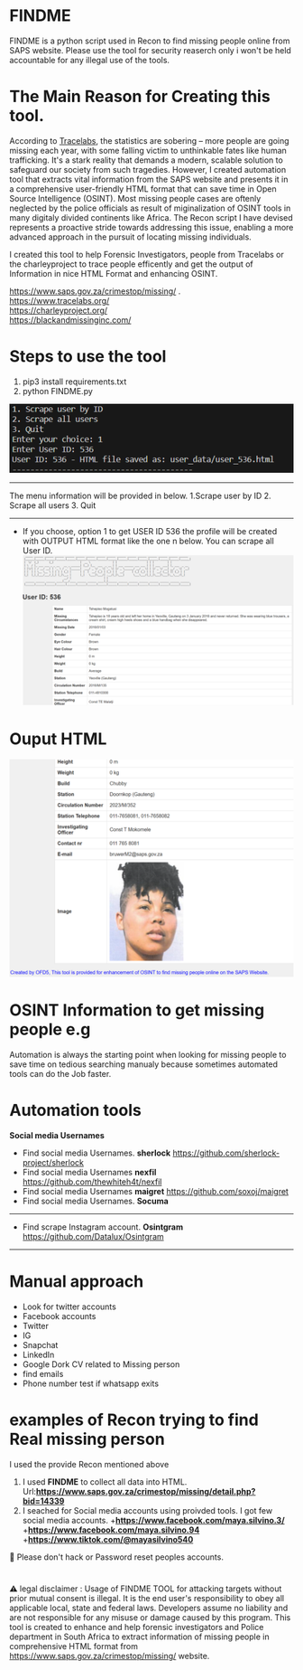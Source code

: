 # FINDME


FINDME is a python script used in Recon to find missing people online from SAPS website. Please use the tool for security reaserch only i won't be held accountable for any illegal use of the tools. 

#
# The Main Reason for Creating this tool.
According to <a href="https://www.tracelabs.org/">Tracelabs</a>, the statistics are sobering – more people are going missing each year, with some falling victim to unthinkable fates like human trafficking. It's a stark reality that demands a modern, scalable solution to safeguard our society from such tragedies. However, I created  automation tool that extracts vital information from the SAPS website and presents it in a comprehensive user-friendly HTML format that can save time in Open Source Intelligence (OSINT). Most missing people cases are oftenly neglected by the police officials as result of miginalization of OSINT tools in many digitaly divided continents like Africa. The Recon script I have devised represents a proactive stride towards addressing this issue, enabling a more advanced approach in the pursuit of locating missing individuals.



I created this tool to help Forensic Investigators, people from Tracelabs or the charleyproject to trace people efficently and get the output of Information in nice HTML Format and enhancing OSINT. 

https://www.saps.gov.za/crimestop/missing/ .
<br> 
https://www.tracelabs.org/
<br>
https://charleyproject.org/
<br>
https://blackandmissinginc.com/
#
# Steps to use the tool 
1. pip3 install requirements.txt
2. python FINDME.py

![collector-OSINT logo](https://raw.githubusercontent.com/OFD5/FINDME/main/collector-OSINT.PNG)


------------------------
The menu information will be provided in below.
1.Scrape user by ID
2. Scrape all users
3. Quit

-------------------------
* If you choose, option 1 to get USER ID 536 the profile will be created with OUTPUT HTML format like the one n below. You can scrape all User ID.
![Info-missing-logo](https://github.com/OFD5/FINDME/blob/main/Info-missing.PNG)
# Ouput HTML
![Info-missing-logo](https://github.com/OFD5/FINDME/blob/main/view-output.PNG)

# OSINT Information to get missing people e.g
Automation is always the starting point when looking for missing people to save time on tedious searching manualy because sometimes automated tools can do the Job faster.

# Automation tools 
**Social media Usernames**
- Find social media Usernames. **sherlock** https://github.com/sherlock-project/sherlock
- Find social media Usernames **nexfil** https://github.com/thewhiteh4t/nexfil
- Find social media Usernames  **maigret** https://github.com/soxoj/maigret
- Find social media Usernames. **Socuma**
--------------------------------------------------------------------------------------------
- Find scrape Instagram account. **Osintgram** https://github.com/Datalux/Osintgram

---------------------------------------------------------------------------------------------

  

# Manual approach 
- Look for twitter accounts
- Facebook accounts
- Twitter
-  IG
- Snapchat
- LinkedIn
- Google Dork CV related to Missing person
- find emails
- Phone number test if whatsapp exits
  
# examples of Recon trying to find Real missing person 
I used the provide Recon mentioned above 

1. I used **FINDME** to collect all data into HTML.
   Url:**https://www.saps.gov.za/crimestop/missing/detail.php?bid=14339**
2. I seached for Social media accounts using proivded tools. I got few social media accounts.
   +**https://www.facebook.com/maya.silvino.3/**
   +**https://www.facebook.com/maya.silvino.94**
   +**https://www.tiktok.com/@mayasilvino540**


  
🚫 Please don't hack  or Password reset peoples accounts.  
#
⚠ legal disclaimer : Usage of FINDME TOOL for attacking targets without prior mutual consent is illegal. It is the end user's responsibility to obey all applicable local, state and federal laws. Developers assume no liability and are not responsible for any misuse or damage caused by this program. This tool is created to enhance and help forensic investigators and Police department in South Africa to extract information of missing people in comprehensive HTML format from https://www.saps.gov.za/crimestop/missing/ website. 
#
